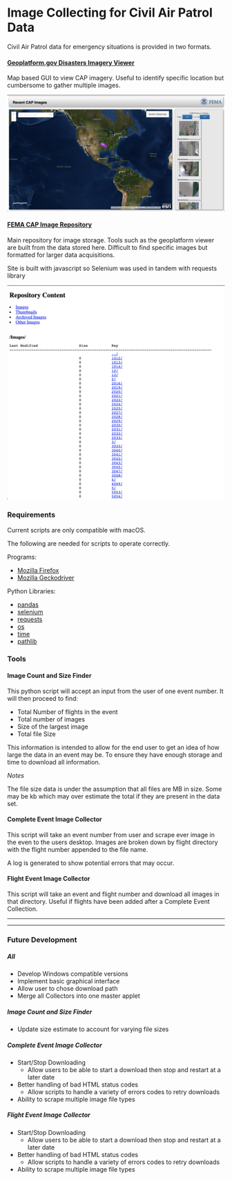 # Image Collecting for Civil Air Patrol Data

Civil Air Patrol data for emergency situations is provided in two formats.

#### [Geoplatform.gov Disasters Imagery Viewer](https://disasters.geoplatform.gov/imagerybrowser/?webmap=2c7dabb4a0594861a8bac3944b931d2d)

Map based GUI to view CAP imagery. Useful to identify specific location but cumbersome to gather multiple images.

![image-viewer-map](../images/cap-image-map.png)

#### [FEMA CAP Image Repository](http://fema-cap-imagery.s3-website-us-east-1.amazonaws.com/Images/)

Main repository for image storage. Tools such as the geoplatform viewer are built from the data stored here. Difficult to find specific images but formatted for larger data acquisitions.

Site is built with javascript so Selenium was used in tandem with requests library

![image-storage](../images/cap-image-repository.png)

### Requirements

Current scripts are only compatible with macOS.

The following are needed for scripts to operate correctly.

Programs:
- [Mozilla Firefox](https://www.mozilla.org/en-US/firefox/new/)
- [Mozilla Geckodriver](https://github.com/mozilla/geckodriver)

Python Libraries:
- [pandas](https://pandas.pydata.org/)
- [selenium](https://pypi.org/project/selenium/)
- [requests](https://requests.readthedocs.io/en/master/)
- [os](https://docs.python.org/3/library/os.html)
- [time](https://docs.python.org/3/library/time.html)
- [pathlib](https://docs.python.org/3/library/pathlib.html)

### Tools

#### Image Count and Size Finder
This python script will accept an input from the user of one event number. It will then proceed to find:
 -  Total Number of flights in the event
 -  Total number of images
 -  Size of the largest image
 -  Total file Size

This information is intended to allow for the end user to get an idea of how large the data in an event may be. To ensure they have enough storage and time to download all information.

*Notes*

The file size data is under the assumption that all files are MB in size. Some may be kb which may over estimate the total if they are present in the data set.


#### Complete Event Image Collector

This script will take an event number from user and scrape ever image in the even to the users desktop. Images are broken down by flight directory with the flight number appended to the file name.

A log is generated to show potential errors that may occur.



#### Flight Event Image Collector

This script will take an event and flight number and download all images in that directory. Useful if flights have been added after a Complete Event Collection.

---
---
### Future Development
##### All
- Develop Windows compatible versions
- Implement basic graphical interface
- Allow user to chose download path
- Merge all Collectors into one master applet

##### Image Count and Size Finder
- Update size estimate to account for varying file sizes

##### Complete Event Image Collector
- Start/Stop Downloading
  - Allow users to be able to start a download then stop and restart at a later date  
- Better handling of bad HTML status codes
  - Allow scripts to handle a variety of errors codes to retry downloads
- Ability to scrape multiple image file types

##### Flight Event Image Collector
- Start/Stop Downloading
  - Allow users to be able to start a download then stop and restart at a later date
- Better handling of bad HTML status codes
  - Allow scripts to handle a variety of errors codes to retry downloads
- Ability to scrape multiple image file types
